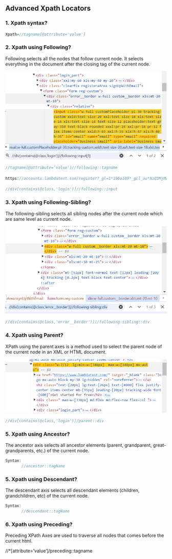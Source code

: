 ## Advanced Xpath Locators

### 1. Xpath syntax?

```java
Xpath=//tagname[@attribute='value']
```

### 2. Xpath using Following?
Following selects all the nodes that follow current node.
It selects everything in the document after the closing tag of the current node.

![img.png](img.png)

```java
//tagname[@attribute=’value’]//following::tagname 

https://accounts.lambdatest.com/register?_gl=1*196o109*_gcl_au*NzQ3MjMwODk5LjE3MjYxNTUzMDg.

//div[contains(@class,'login')]//following::input
```

### 3. Xpath using Following-Sibling?

The following-sibling selects all sibling nodes after the current node which are same level as current node.

![img_3.png](img_3.png)

```java
//div[contains(@class,'error__border')]//following-sibling::div
```

### 4. Xpath using Parent?

XPath using the parent axes is a method used to select the parent node of the current node in an XML or HTML document.

![img_4.png](img_4.png)

```java
//div[contains(@class,'login')]/parent::div
```

### 5. Xpath using Ancestor?
The ancestor axis selects all ancestor elements (parent, grandparent, great-grandparents, etc.) of the current node.

```java
Syntax:
       //ancestor::tagName
```

### 5. Xpath using Descendant?
The descendant axis selects all descendant elements (children, grandchildren, etc) of the current node.

```java
Syntax:
       //descendant::tagName
```

### 6. Xpath using Preceding?
Preceding XPath Axes are used to traverse all nodes that comes before the current html.

//*[attribute=’value’]/preceding::tagname        

